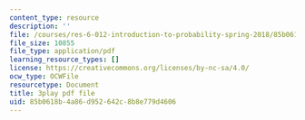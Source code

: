 ```yaml
---
content_type: resource
description: ''
file: /courses/res-6-012-introduction-to-probability-spring-2018/85b0618b4a86d952642c8b8e779d4606_ArfHGPHL8kU.pdf
file_size: 10855
file_type: application/pdf
learning_resource_types: []
license: https://creativecommons.org/licenses/by-nc-sa/4.0/
ocw_type: OCWFile
resourcetype: Document
title: 3play pdf file
uid: 85b0618b-4a86-d952-642c-8b8e779d4606
---
```


